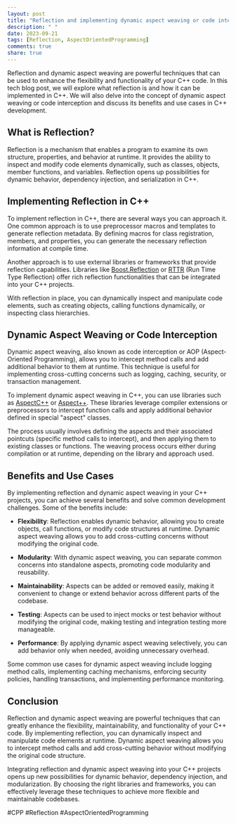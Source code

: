 ```yaml
---
layout: post
title: "Reflection and implementing dynamic aspect weaving or code interception in C++."
description: " "
date: 2023-09-21
tags: [Reflection, AspectOrientedProgramming]
comments: true
share: true
---
```


Reflection and dynamic aspect weaving are powerful techniques that can be used to enhance the flexibility and functionality of your C++ code. In this tech blog post, we will explore what reflection is and how it can be implemented in C++. We will also delve into the concept of dynamic aspect weaving or code interception and discuss its benefits and use cases in C++ development.

## What is Reflection?

Reflection is a mechanism that enables a program to examine its own structure, properties, and behavior at runtime. It provides the ability to inspect and modify code elements dynamically, such as classes, objects, member functions, and variables. Reflection opens up possibilities for dynamic behavior, dependency injection, and serialization in C++.

## Implementing Reflection in C++

To implement reflection in C++, there are several ways you can approach it. One common approach is to use preprocessor macros and templates to generate reflection metadata. By defining macros for class registration, members, and properties, you can generate the necessary reflection information at compile time.

Another approach is to use external libraries or frameworks that provide reflection capabilities. Libraries like [Boost.Reflection](https://www.boost.org/doc/libs/1_77_0/libs/reflection/doc/html/index.html) or [RTTR](https://www.rttr.org/) (Run Time Type Reflection) offer rich reflection functionalities that can be integrated into your C++ projects.

With reflection in place, you can dynamically inspect and manipulate code elements, such as creating objects, calling functions dynamically, or inspecting class hierarchies.

## Dynamic Aspect Weaving or Code Interception

Dynamic aspect weaving, also known as code interception or AOP (Aspect-Oriented Programming), allows you to intercept method calls and add additional behavior to them at runtime. This technique is useful for implementing cross-cutting concerns such as logging, caching, security, or transaction management.

To implement dynamic aspect weaving in C++, you can use libraries such as [AspectC++](http://aspectc.sourceforge.net/) or [Aspect++](https://aspectpp.github.io/). These libraries leverage compiler extensions or preprocessors to intercept function calls and apply additional behavior defined in special "aspect" classes.

The process usually involves defining the aspects and their associated pointcuts (specific method calls to intercept), and then applying them to existing classes or functions. The weaving process occurs either during compilation or at runtime, depending on the library and approach used.

## Benefits and Use Cases

By implementing reflection and dynamic aspect weaving in your C++ projects, you can achieve several benefits and solve common development challenges. Some of the benefits include:

- **Flexibility**: Reflection enables dynamic behavior, allowing you to create objects, call functions, or modify code structures at runtime. Dynamic aspect weaving allows you to add cross-cutting concerns without modifying the original code.

- **Modularity**: With dynamic aspect weaving, you can separate common concerns into standalone aspects, promoting code modularity and reusability.

- **Maintainability**: Aspects can be added or removed easily, making it convenient to change or extend behavior across different parts of the codebase.

- **Testing**: Aspects can be used to inject mocks or test behavior without modifying the original code, making testing and integration testing more manageable.

- **Performance**: By applying dynamic aspect weaving selectively, you can add behavior only when needed, avoiding unnecessary overhead.

Some common use cases for dynamic aspect weaving include logging method calls, implementing caching mechanisms, enforcing security policies, handling transactions, and implementing performance monitoring.

## Conclusion

Reflection and dynamic aspect weaving are powerful techniques that can greatly enhance the flexibility, maintainability, and functionality of your C++ code. By implementing reflection, you can dynamically inspect and manipulate code elements at runtime. Dynamic aspect weaving allows you to intercept method calls and add cross-cutting behavior without modifying the original code structure.

Integrating reflection and dynamic aspect weaving into your C++ projects opens up new possibilities for dynamic behavior, dependency injection, and modularization. By choosing the right libraries and frameworks, you can effectively leverage these techniques to achieve more flexible and maintainable codebases.

#CPP #Reflection #AspectOrientedProgramming